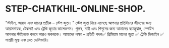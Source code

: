 # STEP-CHATKHIL-ONLINE-SHOP.
“স্টাইল, আরাম এবং মানের প্রতীক – স্টেপ জুতা।” স্টেপ জুতা নিয়ে এসেছে আপনার প্রতিদিনের জীবনের জন্য আরামদায়ক, টেকসই এবং ট্রেন্ডি জুতার কালেকশন। পুরুষ, নারী এবং শিশুদের জন্য আমাদের ক্যাজুয়াল, স্পোর্টস আপনার স্টাইলকে করবে আরও ঝকঝকে। আমাদের লক্ষ্য – প্রতিটি পদক✅ প্রিমিয়াম মানের জুতা ✅ ট্রেন্ডি ডিজাইন ✅ সাশ্রয়ী মূল্য এবং দ্রুত ডেলিভারি।
